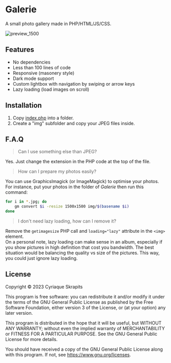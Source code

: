 Galerie
=======

A small photo gallery made in PHP/HTML/JS/CSS.

![preview_1500](https://github.com/cisoun/Galerie/assets/930282/42f72615-c702-457d-8dbf-f730173aacbe)

## Features

 - No dependencies
 - Less than 100 lines of code
 - Responsive (masonery style)
 - Dark mode support
 - Custom lightbox with navigation by swiping or arrow keys
 - Lazy loading (load images on scroll)

## Installation

1) Copy [index.php](index.php) into a folder.
2) Create a "img" subfolder and copy your JPEG files inside.

## F.A.Q

> Can I use something else than JPEG?

Yes. Just change the extension in the PHP code at the top of the file.

> How can I prepare my photos easily?

You can use GraphicsImagick (or ImageMagick) to optimise your photos.  
For instance, put your photos in the folder of *Galerie* then run this command:

```sh
for i in *.jpg; do
	gm convert $i -resize 1500x1500 img/$(basename $i)
done
```

> I don't need lazy loading, how can I remove it?

Remove the `getimagesize` PHP call and `loading="lazy"` attribute in the `<img>` element.  
On a personal note, lazy loading can make sense in an album, especially if you show pictures in high definition that cost you bandwidth. The best situation would be balancing the quality vs size of the pictures. This way, you could just ignore lazy loading.

## License

Copyright © 2023  Cyriaque Skrapits

This program is free software: you can redistribute it and/or modify it under the terms of the GNU General Public License as published by the Free Software Foundation, either version 3 of the License, or (at your option) any later version.

This program is distributed in the hope that it will be useful, but WITHOUT ANY WARRANTY; without even the implied warranty of MERCHANTABILITY or FITNESS FOR A PARTICULAR PURPOSE.  See the GNU General Public License for more details.

You should have received a copy of the GNU General Public License along with this program.  If not, see https://www.gnu.org/licenses.
